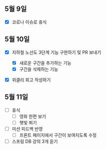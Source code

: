 ## 5월 9일

- [x] 코로나 이슈로 휴식



## 5월 10일

- [x] 지하철 노선도 3단계 기능 구현하기 및 PR 보내기
  - [x] 새로운 구간을 추가하는 기능
  - [x] 구간을 삭제하는 기능
- [x] 위클리 회고 작성하기



## 5월 11일

- [ ] 휴식
  - [ ] 영화 한편 보기
  - [ ] 햇빛 쬐기
- [ ] 미션 피드백 반영
  - [ ] 프론트 페이지에서 구간이 보여지도록 수정
- [ ] 스프링 DB 강의 3개 듣기